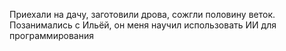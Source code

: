 Приехали на дачу, заготовили дрова, сожгли половину веток. Позанимались с Ильёй, он меня научил использовать ИИ для программирования